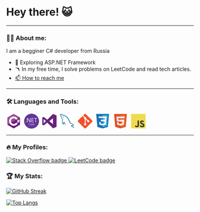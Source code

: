 # Hey there! :smiley_cat:
---
### :raising_hand_man: About me:

I am a begginer C# developer from Russia
- :microscope: Exploring ASP.NET Framework
- :boomerang: In my free time, I solve problems on LeetCode and read tech articles.
- [:mailbox:	How to reach me](mailto:m.a.bondarenko@outlook.com)

---
### :hammer_and_wrench: Languages and Tools:
<div>
  <img src="https://github.com/devicons/devicon/blob/master/icons/csharp/csharp-original.svg" title="CSharp" alt="CSharp" width="40" height="40"/>&nbsp;
  <img src="https://github.com/devicons/devicon/blob/master/icons/dotnetcore/dotnetcore-original.svg" title="dotNet" alt="dotNet" width="40" height="40"/>&nbsp;
  <img src="https://github.com/devicons/devicon/blob/master/icons/visualstudio/visualstudio-plain.svg" title="Visual Studio" alt="Visual Studio" width="40" height="40"/>&nbsp; 
  <img src="https://github.com/devicons/devicon/blob/master/icons/mysql/mysql-original.svg" title="MySQL" alt="MySQL" width="40" height="40"/>&nbsp;
  <img src="https://github.com/devicons/devicon/blob/master/icons/git/git-original.svg" title="git" alt="git" width="40" height="40"/>&nbsp;
  <img src="https://github.com/devicons/devicon/blob/master/icons/css3/css3-original.svg" title="CSS3" alt="CSS" width="40" height="40"/>&nbsp;
  <img src="https://github.com/devicons/devicon/blob/master/icons/html5/html5-original.svg" title="HTML5" alt="HTML5" width="40" height="40"/>&nbsp;
  <img src="https://github.com/devicons/devicon/blob/master/icons/javascript/javascript-original.svg" title="JavaScript" alt="JavaScript" width="40" height="40"/>&nbsp;  
</div>

--- 
### :fire: My Profiles:
<div id="badges">
  <a href="https://stackoverflow.com/users/18980725/quishimo">
    <img src="https://img.shields.io/badge/-Stackoverflow-FE7A16?style=for-the-badge&logo=stack-overflow&logoColor=white" alt="Stack Overflow badge"/>
  </a>
  
  <a href="https://leetcode.com/QuiShimo/">
    <img src="https://img.shields.io/badge/LeetCode-000000?style=for-the-badge&logo=LeetCode&logoColor=#d16c06" alt="LeetCode badge"/>
  </a>

### :trophy: My Stats:
[![GitHub Streak](https://github-readme-streak-stats.herokuapp.com/?user=QuiShimo)](https://git.io/streak-stats)

[![Top Langs](https://github-readme-stats.vercel.app/api/top-langs/?username=QuiShimo&layout=compact)](https://github.com/anuraghazra/github-readme-stats)
